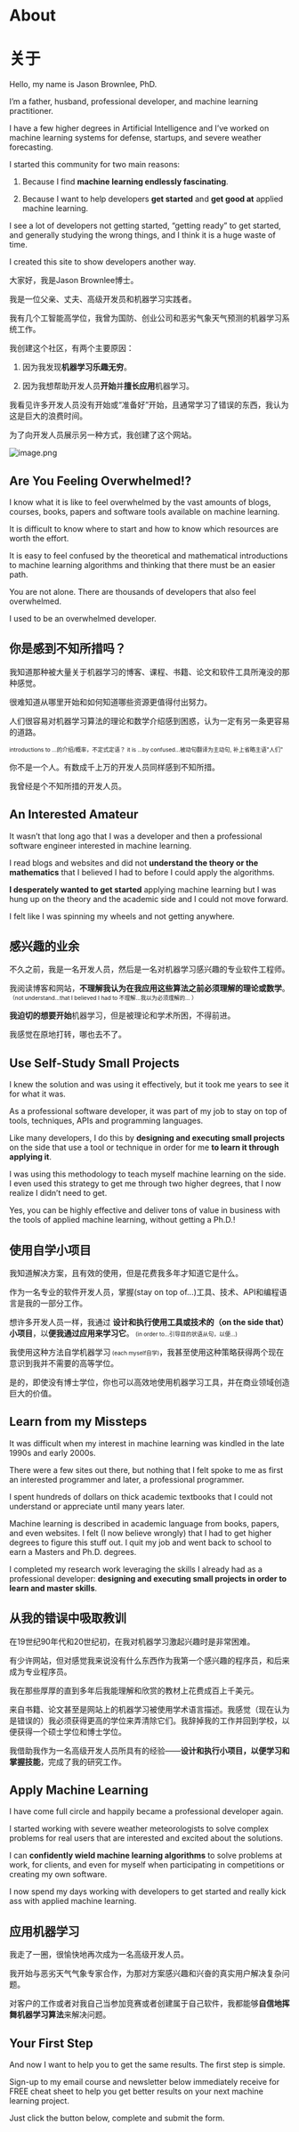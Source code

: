 
# About

# 关于

Hello, my name is Jason Brownlee, PhD.

I’m a father, husband, professional developer, and machine learning practitioner.

I have a few higher degrees in Artificial Intelligence and I’ve worked on machine learning systems for defense, startups, and severe weather forecasting.

I started this community for two main reasons:

1) Because I find **machine learning endlessly fascinating**.

2) Because I want to help developers **get started** and **get good at** applied machine learning.

I see a lot of developers not getting started, “getting ready” to get started, and generally studying the wrong things, and I think it is a huge waste of time.

I created this site to show developers another way.


大家好，我是Jason Brownlee博士。

我是一位父亲、丈夫、高级开发员和机器学习实践者。

我有几个工智能高学位，我曾为国防、创业公司和恶劣气象天气预测的机器学习系统工作。

我创建这个社区，有两个主要原因：

1) 因为我发现**机器学习乐趣无穷**。

2) 因为我想帮助开发人员**开始**并**擅长应用**机器学习。

我看见许多开发人员没有开始或“准备好”开始，且通常学习了错误的东西，我认为这是巨大的浪费时间。

为了向开发人员展示另一种方式，我创建了这个网站。

![image.png](attachment:image.png)

## Are You Feeling Overwhelmed!?
I know what it is like to feel overwhelmed by the vast amounts of blogs, courses, books, papers and software tools available on machine learning.

It is difficult to know where to start and how to know which resources are worth the effort.

It is easy to feel confused by the theoretical and mathematical introductions to machine learning algorithms and thinking that there must be an easier path.

You are not alone. There are thousands of developers that also feel overwhelmed.

I used to be an overwhelmed developer.

## 你是感到不知所措吗？
我知道那种被大量关于机器学习的博客、课程、书籍、论文和软件工具所淹没的那种感觉。

很难知道从哪里开始和如何知道哪些资源更值得付出努力。

人们很容易对机器学习算法的理论和数学介绍感到困惑，认为一定有另一条更容易的道路。

<font size=1.5>
    introductions to ...的介绍/概率，不定式定语？
    it is ...by confused...被动句翻译为主动句, 补上省略主语"人们"
</font>

你不是一个人。有数成千上万的开发人员同样感到不知所措。

我曾经是个不知所措的开发人员。


## An Interested Amateur
It wasn’t that long ago that I was a developer and then a professional software engineer interested in machine learning.

I read blogs and websites and did not **understand the theory or the mathematics** that I believed I had to before I could apply the algorithms.

**I desperately wanted to get started** applying machine learning but I was hung up on the theory and the academic side and I could not move forward.

I felt like I was spinning my wheels and not getting anywhere.

## 感兴趣的业余
不久之前，我是一名开发人员，然后是一名对机器学习感兴趣的专业软件工程师。

我阅读博客和网站，**不理解我认为在我应用这些算法之前必须理解的理论或数学**。<font size=1.5> （not understand...that I believed I had to 不理解...我以为必须理解的... ）</font>

**我迫切的想要开始**机器学习，但是被理论和学术所困，不得前进。

我感觉在原地打转，哪也去不了。

## Use Self-Study Small Projects
I knew the solution and was using it effectively, but it took me years to see it for what it was.

As a professional software developer, it was part of my job to stay on top of tools, techniques, APIs and programming languages.

Like many developers, I do this by **designing and executing small projects** on the side that use a tool or technique in order for me **to learn it through applying it**.

I was using this methodology to teach myself machine learning on the side. I even used this strategy to get me through two higher degrees, that I now realize I didn’t need to get.

Yes, you can be highly effective and deliver tons of value in business with the tools of applied machine learning, without getting a Ph.D.!

## 使用自学小项目
我知道解决方案，且有效的使用，但是花费我多年才知道它是什么。

作为一名专业的软件开发人员，掌握(stay on top of...)工具、技术、API和编程语言是我的一部分工作。

想许多开发人员一样，我通过 **设计和执行使用工具或技术的（on the side that）小项目**，以**便我通过应用来学习它**。<font size=1.5> (in order to...引导目的状语从句，以便...)</font>

我使用这种方法自学机器学习<font size=1.5> (each myself自学)</font>，我甚至使用这种策略获得两个现在意识到我并不需要的高等学位。

是的，即使没有博士学位，你也可以高效地使用机器学习工具，并在商业领域创造巨大的价值。

## Learn from my Missteps
It was difficult when my interest in machine learning was kindled in the late 1990s and early 2000s.

There were a few sites out there, but nothing that I felt spoke to me as first an interested programmer and later, a professional programmer.

I spent hundreds of dollars on thick academic textbooks that I could not understand or appreciate until many years later.

Machine learning is described in academic language from books, papers, and even websites. I felt (I now believe wrongly) that I had to get higher degrees to figure this stuff out. I quit my job and went back to school to earn a Masters and Ph.D. degrees.

I completed my research work leveraging the skills I already had as a professional developer: **designing and executing small projects in order to learn and master skills**.

## 从我的错误中吸取教训
在19世纪90年代和20世纪初，在我对机器学习激起兴趣时是非常困难。

有少许网站，但对感觉我来说没有什么东西作为我第一个感兴趣的程序员，和后来成为专业程序员。

我在那些厚厚的直到多年后我能理解和欣赏的教材上花费成百上千美元。

来自书籍、论文甚至是网站上的机器学习被使用学术语言描述。我感觉（现在认为是错误的）我必须获得更高的学位来弄清除它们。我辞掉我的工作并回到学校，以便获得一个硕士学位和博士学位。

我借助我作为一名高级开发人员所具有的经验——**设计和执行小项目，以便学习和掌握技能**，完成了我的研究工作。

## Apply Machine Learning
I have come full circle and happily became a professional developer again.

I started working with severe weather meteorologists to solve complex problems for real users that are interested and excited about the solutions.

I can **confidently wield machine learning algorithms** to solve problems at work, for clients, and even for myself when participating in competitions or creating my own software.

I now spend my days working with developers to get started and really kick ass with applied machine learning.

## 应用机器学习
我走了一圈，很愉快地再次成为一名高级开发人员。

我开始与恶劣天气气象专家合作，为那对方案感兴趣和兴奋的真实用户解决复杂问题。

对客户的工作或者对我自己当参加竞赛或者创建属于自己软件，我都能够**自信地挥舞机器学习算法**来解决问题。


## Your First Step
And now I want to help you to get the same results. The first step is simple.

Sign-up to my email course and newsletter below immediately receive for FREE cheat sheet to help you get better results on your next machine learning project.

Just click the button below, complete and submit the form.
